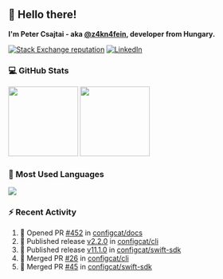 ## 👋 Hello there!

**I'm Peter Csajtai - aka [@z4kn4fein](https://github.com/z4kn4fein), developer from Hungary.**

[![Stack Exchange reputation](https://img.shields.io/stackexchange/stackoverflow/r/8700582?color=orange&label=reputation&logo=stackoverflow&style=for-the-badge)](https://stackoverflow.com/users/8700582)
[![LinkedIn](https://img.shields.io/badge/linkedin-%230077B5.svg?style=for-the-badge&logo=linkedin&logoColor=white)](https://www.linkedin.com/in/csajtai-p%C3%A9ter-45395341/)

### 💻 GitHub Stats

<div>
  <img height="140px" src="https://github-readme-stats-pcsajtai.vercel.app/api?username=z4kn4fein&show_icons=true&hide_border=true&count_private=true&custom_title=Stats&theme=dracula&line_height=24&hide_title=true">
  <img height="140px" src="https://streak-stats.demolab.com?user=z4kn4fein&theme=dracula&hide_border=true">
  
</div>

### :toolbox: Most Used Languages

<img src="https://github-readme-stats-pcsajtai.vercel.app/api/top-langs/?username=z4kn4fein&theme=dracula&hide_border=true&layout=compact&langs_count=8&hide_title=true">

### :zap: Recent Activity

<!--START_SECTION:activity-->
1. 💪 Opened PR [#452](https://github.com/configcat/docs/pull/452) in [configcat/docs](https://github.com/configcat/docs)
2. 🚀 Published release [v2.2.0](https://github.com/configcat/cli/releases/tag/v2.2.0) in [configcat/cli](https://github.com/configcat/cli)
3. 🚀 Published release [v11.1.0](https://github.com/configcat/swift-sdk/releases/tag/11.1.0) in [configcat/swift-sdk](https://github.com/configcat/swift-sdk)
4. 🎉 Merged PR [#26](https://github.com/configcat/cli/pull/26) in [configcat/cli](https://github.com/configcat/cli)
5. 🎉 Merged PR [#45](https://github.com/configcat/swift-sdk/pull/45) in [configcat/swift-sdk](https://github.com/configcat/swift-sdk)
<!--END_SECTION:activity-->
